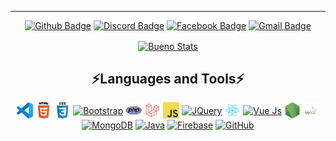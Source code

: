 
<!--
**frank2899/frank2899** is a ✨ _special_ ✨ repository because its `README.md` (this file) appears on your GitHub profile.

Here are some ideas to get you started:

- 🔭 I’m currently working on ...
- 🌱 I’m currently learning ...
- 👯 I’m looking to collaborate on ...
- 🤔 I’m looking for help with ...
- 💬 Ask me about ...
- 📫 How to reach me: ...
- 😄 Pronouns: ...
- ⚡ Fun fact: ...
-->

<!-- [![Frank2899's GitHub Stats](https://github-readme-stats.vercel.app/api?username=frank2899&show_icons=true)](https://github.com/frank2899?tab=overview) -->

  <hr/>
<div align="center">
  
<a href="#">[![Github Badge](https://img.shields.io/badge/-@frank2899-000000?style=flat&labelColor=000000&logo=Github&link=https://github.com/frank2899)](https://github.com/frank2899)</a>
<a href="#">[![Discord Badge](https://img.shields.io/badge/-frank2899-5865F2?style=flat&logo=Discord&logoColor=white&link=https://discord.me)](https://discord.me)</a>
<a href="#">[![Facebook Badge](https://img.shields.io/badge/-/aughus-1ca0f1?style=flat&labelColor=1ca0f1&logo=facebook&logoColor=white&link=https://facebook.com/aughus)](https://facebook.com/aughus)</a>
<a href="#">[![Gmail Badge](https://img.shields.io/badge/Aughus_Bueno-c14438?style=flat&logo=Gmail&logoColor=white&link=mailto:aughusf089@gmail.com)](mailto:aughusf089@gmail.com)</a>

</div>

<a href="https://github.com/frank2899?tab=overview" align="center">
<!-- <p>
  <img alt="Bling bling doge" src="https://static.wikia.nocookie.net/oidarcn/images/7/78/Pika.gif/revision/latest?cb=20160720220827g" width="100"/>
</p> -->
<p>
  <img align="center" src="https://github-readme-streak-stats.herokuapp.com/?user=frank2899&hide_border=true" alt="Bueno Stats" />
</p>
</a>


<div align="center">
  
<h2>⚡Languages and Tools⚡</h2>

</div>

<div align="center">
  
[<img align="center" alt="Visual Studio Code" width="26px" src="https://raw.githubusercontent.com/github/explore/80688e429a7d4ef2fca1e82350fe8e3517d3494d/topics/visual-studio-code/visual-studio-code.png" />][#]
[<img align="center" alt="HTML5" width="26px" src="https://raw.githubusercontent.com/github/explore/80688e429a7d4ef2fca1e82350fe8e3517d3494d/topics/html/html.png" />][#]
[<img align="center" alt="CSS3" width="26px" src="https://raw.githubusercontent.com/github/explore/80688e429a7d4ef2fca1e82350fe8e3517d3494d/topics/css/css.png" />][#]
[<img align="center" alt="Bootstrap" width="26px" src="https://upload.wikimedia.org/wikipedia/commons/thumb/b/b2/Bootstrap_logo.svg/602px-Bootstrap_logo.svg.png" />][#]
[<img align="center" alt="PHP" width="26px" src="https://raw.githubusercontent.com/github/explore/80688e429a7d4ef2fca1e82350fe8e3517d3494d/topics/php/php.png" />][#]
[<img align="center" alt="Laravel" width="26px" src="https://raw.githubusercontent.com/github/explore/80688e429a7d4ef2fca1e82350fe8e3517d3494d/topics/laravel/laravel.png" />][#]
[<img align="center" alt="JavaScript" width="26px" src="https://raw.githubusercontent.com/github/explore/80688e429a7d4ef2fca1e82350fe8e3517d3494d/topics/javascript/javascript.png" />][#]
[<img align="center" alt="JQuery" width="26px" src="https://cdn.iconscout.com/icon/free/png-256/jquery-10-1175155.png" />][#]
[<img align="center" alt="React" width="26px" src="https://raw.githubusercontent.com/github/explore/80688e429a7d4ef2fca1e82350fe8e3517d3494d/topics/react/react.png" />][#]
[<img align="center" alt="Vue Js" width="26px" src="https://cdn.worldvectorlogo.com/logos/vue-9.svg" />][#]
[<img align="center" alt="Node.js" width="26px" src="https://raw.githubusercontent.com/github/explore/80688e429a7d4ef2fca1e82350fe8e3517d3494d/topics/nodejs/nodejs.png" />][#]
[<img align="center" alt="MySQL" width="26px" src="https://raw.githubusercontent.com/github/explore/80688e429a7d4ef2fca1e82350fe8e3517d3494d/topics/mysql/mysql.png" />][#]
[<img align="center" alt="MongoDB" width="26px" src="https://img.icons8.com/color/480/mongodb.png"/>][#]
[<img align="center" alt="Java" width="26px" src="https://cdn-icons-png.flaticon.com/512/226/226777.png"/>][#]
[<img align="center" alt="Firebase" width="26px" src="https://img.icons8.com/color/480/firebase.png"/>][#]
[<img align="center" alt="GitHub" width="26px" src="https://github.githubassets.com/images/modules/logos_page/Octocat.png" />][#]
<br/>
</div>

[github]: https://github.com/frank2899
[gmail]: mailto:aughusf089@gmail.com
[facebook]: https://www.facebook.com/Frank2899
[#]: #
